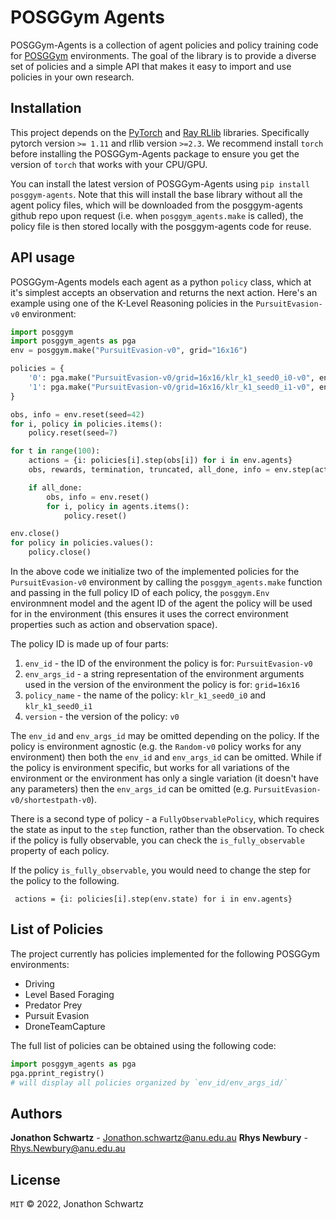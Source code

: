 # POSGGym Agents

POSGGym-Agents is a collection of agent policies and policy training code for [POSGGym](https://github.com/RDLLab/posggym) environments. The goal of the library is to provide a diverse set of policies and a simple API that makes it easy to import and use policies in your own research.

## Installation

This project depends on the [PyTorch](https://pytorch.org/) and [Ray RLlib](https://docs.ray.io/en/latest/rllib/index.html) libraries. Specifically pytorch version `>= 1.11` and rllib version `>=2.3`. We recommend install `torch` before installing the POSGGym-Agents package to ensure you get the version of `torch` that works with your CPU/GPU.

You can install the latest version of POSGGym-Agents using `pip install posggym-agents`. Note that this will install the base library without all the agent policy files, which will be downloaded from the posggym-agents github repo upon request (i.e. when `posggym_agents.make` is called), the policy file is then stored locally with the posggym-agents code for reuse.

## API usage

POSGGym-Agents models each agent as a python `policy` class, which at it's simplest accepts an observation and returns the next action. Here's an example using one of the K-Level Reasoning policies in the `PursuitEvasion-v0` environment:


```python
import posggym
import posggym_agents as pga
env = posggym.make("PursuitEvasion-v0", grid="16x16")

policies = {
    '0': pga.make("PursuitEvasion-v0/grid=16x16/klr_k1_seed0_i0-v0", env.model, '0'),
    '1': pga.make("PursuitEvasion-v0/grid=16x16/klr_k1_seed0_i1-v0", env.model, '1')
}

obs, info = env.reset(seed=42)
for i, policy in policies.items():
    policy.reset(seed=7)

for t in range(100):
    actions = {i: policies[i].step(obs[i]) for i in env.agents}
    obs, rewards, termination, truncated, all_done, info = env.step(actions)

    if all_done:
        obs, info = env.reset()
        for i, policy in agents.items():
            policy.reset()

env.close()
for policy in policies.values():
    policy.close()
```

In the above code we initialize two of the implemented policies for the `PursuitEvasion-v0` environment by calling the `posggym_agents.make` function and passing in the full policy ID of each policy, the `posggym.Env` environmnent model and the agent ID of the agent the policy will be used for in the environment (this ensures it uses the correct environment properties such as action and observation space).

The policy ID is made up of four parts:

1. `env_id` - the ID of the environment the policy is for: `PursuitEvasion-v0`
2. `env_args_id` - a string representation of the environment arguments used in the version of the environment the policy is for: `grid=16x16`
3. `policy_name` - the name of the policy: `klr_k1_seed0_i0` and `klr_k1_seed0_i1`
4. `version` - the version of the policy: `v0`

The `env_id` and `env_args_id` may be omitted depending on the policy. If the policy is environment agnostic (e.g. the `Random-v0` policy works for any environment) then both the `env_id` and `env_args_id` can be omitted. While if the policy is environment specific, but works for all variations of the environment or the environment has only a single variation (it doesn't have any parameters) then the `env_args_id` can be omitted (e.g. `PursuitEvasion-v0/shortestpath-v0`).

There is a second type of policy - a `FullyObservablePolicy`, which requires the state as input to the `step` function, rather than the observation. To check if the policy is fully observable, you can check the `is_fully_observable` property of each policy.

If the policy `is_fully_observable`, you would need to change the step for the policy to the following.

```
 actions = {i: policies[i].step(env.state) for i in env.agents}
```



## List of Policies

The project currently has policies implemented for the following POSGGym environments:

- Driving
- Level Based Foraging
- Predator Prey
- Pursuit Evasion
- DroneTeamCapture

The full list of policies can be obtained using the following code:

```python
import posggym_agents as pga
pga.pprint_registry()
# will display all policies organized by `env_id/env_args_id/`
```


## Authors

**Jonathon Schwartz** - Jonathon.schwartz@anu.edu.au
**Rhys Newbury** - Rhys.Newbury@anu.edu.au


## License

`MIT` © 2022, Jonathon Schwartz
